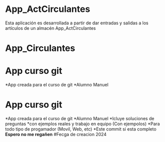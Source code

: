 # App_ActCirculantes
Esta aplicación es desarrollada a partir de dar entradas y salidas a los artículos de un almacén
 App_ActCirculantes
# App_Circulantes

# App curso git
*App creada para el curso de git 
*Alumno Manuel

# App curso git
*App creada para el curso de git 
*Alumno Manuel
*Icluye soluciones de preguntas 
*con ejemplos reales y trabajo en equipo (Con ejempolos)
*Para todo tipo de progamador (Movil, Web, etc)
*Este commit si esta completo 
**Espero no me regañen**
#Fecga de creacion 2024
